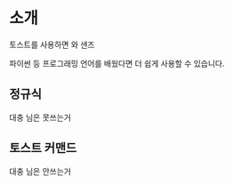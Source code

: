 # 소개

토스트를 사용하면 와 샌즈

파이썬 등 프로그래밍 언어를 배웠다면 더 쉽게 사용할 수 있습니다.

## 정규식

대충 님은 못쓰는거

## 토스트 커맨드

대충 님은 안쓰는거